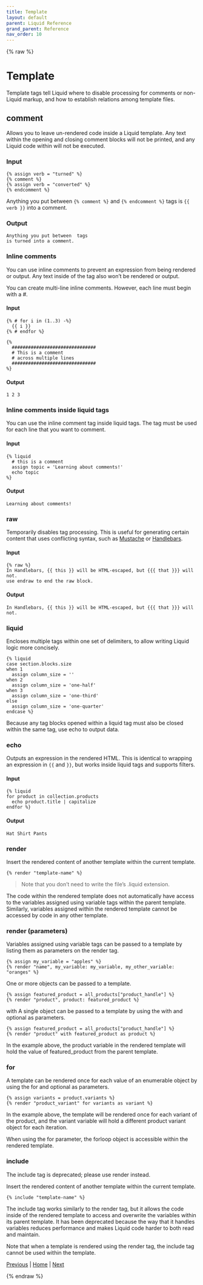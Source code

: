 ```yaml
---
title: Template
layout: default
parent: Liquid Reference
grand_parent: Reference
nav_order: 10
---
```

{% raw %}
# Template
Template tags tell Liquid where to disable processing for comments or non-Liquid markup, and how to establish relations among template files.

## comment
Allows you to leave un-rendered code inside a Liquid template. Any text within the opening and closing comment blocks will not be printed, and any Liquid code within will not be executed.

### Input

```liquid
{% assign verb = "turned" %}
{% comment %}
{% assign verb = "converted" %}
{% endcomment %}
```

Anything you put between ```{% comment %}``` and ```{% endcomment %}``` tags
is ```{{ verb }}``` into a comment.

### Output
```
Anything you put between  tags
is turned into a comment.
```

### Inline comments
You can use inline comments to prevent an expression from being rendered or output. Any text inside of the tag also won’t be rendered or output.

You can create multi-line inline comments. However, each line must begin with a #.

#### Input

```liquid
{% # for i in (1..3) -%}
  {{ i }}
{% # endfor %}

{%
  ###############################
  # This is a comment
  # across multiple lines
  ###############################
%}
```

#### Output

```liquid
1 2 3
```

### Inline comments inside liquid tags
You can use the inline comment tag inside liquid tags. The tag must be used for each line that you want to comment.

#### Input

```liquid
{% liquid
  # this is a comment
  assign topic = 'Learning about comments!'
  echo topic
%}
```

#### Output

```Learning about comments!```

### raw
Temporarily disables tag processing. This is useful for generating certain content that uses conflicting syntax, such as [Mustache](https://mustache.github.io/) or [Handlebars](https://handlebarsjs.com/).

#### Input

```liquid
{% raw %}
In Handlebars, {{ this }} will be HTML-escaped, but {{{ that }}} will not.
use endraw to end the raw block.

```

#### Output


```In Handlebars, {{ this }} will be HTML-escaped, but {{{ that }}} will not.```

### liquid
Encloses multiple tags within one set of delimiters, to allow writing Liquid logic more concisely.

```liquid
{% liquid
case section.blocks.size
when 1
  assign column_size = ''
when 2
  assign column_size = 'one-half'
when 3
  assign column_size = 'one-third'
else
  assign column_size = 'one-quarter'
endcase %}
```
Because any tag blocks opened within a liquid tag must also be closed within the same tag, use echo to output data.

### echo
Outputs an expression in the rendered HTML. This is identical to wrapping an expression in ```{{``` and ```}}```, but works inside liquid tags and supports filters.

#### Input

```liquid
{% liquid
for product in collection.products
  echo product.title | capitalize
endfor %}
```

#### Output

```Hat Shirt Pants```

### render
Insert the rendered content of another template within the current template.

```liquid
{% render "template-name" %}
```

> Note that you don’t need to write the file’s .liquid extension.

The code within the rendered template does not automatically have access to the variables assigned using variable tags within the parent template. Similarly, variables assigned within the rendered template cannot be accessed by code in any other template.

### render (parameters)
Variables assigned using variable tags can be passed to a template by listing them as parameters on the render tag.

```liquid
{% assign my_variable = "apples" %}
{% render "name", my_variable: my_variable, my_other_variable: "oranges" %}
```
One or more objects can be passed to a template.

```liquid
{% assign featured_product = all_products["product_handle"] %}
{% render "product", product: featured_product %}
```

with
A single object can be passed to a template by using the with and optional as parameters.

```liquid
{% assign featured_product = all_products["product_handle"] %}
{% render "product" with featured_product as product %}
```

In the example above, the product variable in the rendered template will hold the value of featured_product from the parent template.

### for
A template can be rendered once for each value of an enumerable object by using the for and optional as parameters.

```liquid
{% assign variants = product.variants %}
{% render "product_variant" for variants as variant %}
```
In the example above, the template will be rendered once for each variant of the product, and the variant variable will hold a different product variant object for each iteration.

When using the for parameter, the forloop object is accessible within the rendered template.

### include
The include tag is deprecated; please use render instead.

Insert the rendered content of another template within the current template.

```liquid
{% include "template-name" %}
```

The include tag works similarly to the render tag, but it allows the code inside of the rendered template to access and overwrite the variables within its parent template. It has been deprecated because the way that it handles variables reduces performance and makes Liquid code harder to both read and maintain.

Note that when a template is rendered using the render tag, the include tag cannot be used within the template.

[Previous](iteration.html) | [Home](README.html) | [Next](variable.html)

{% endraw %}
